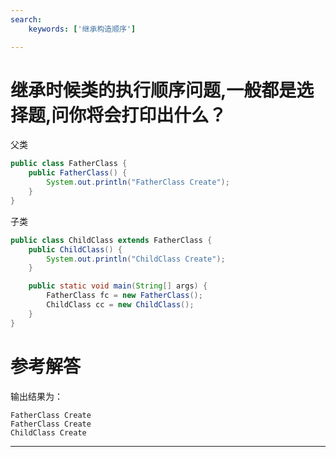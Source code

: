 ```yaml
---
search:
    keywords: ['继承构造顺序']

---
```



# 继承时候类的执行顺序问题,一般都是选择题,问你将会打印出什么？

父类

```java
public class FatherClass {
    public FatherClass() {
        System.out.println("FatherClass Create");
    }
}
```

子类

```java
public class ChildClass extends FatherClass {
    public ChildClass() {
        System.out.println("ChildClass Create");
    }

    public static void main(String[] args) {
        FatherClass fc = new FatherClass();
        ChildClass cc = new ChildClass();
    }
}
```

# 参考解答

输出结果为：  
```
FatherClass Create  
FatherClass Create  
ChildClass Create
```

---



